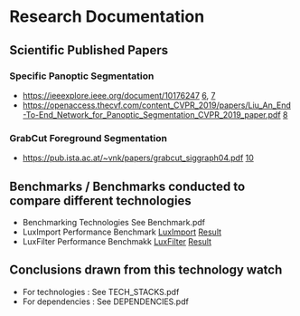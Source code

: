 # Research Documentation

## Scientific Published Papers

### Specific Panoptic Segmentation
- https://ieeexplore.ieee.org/document/10176247 [6](6.png), [7](7.pdf)
- https://openaccess.thecvf.com/content_CVPR_2019/papers/Liu_An_End-To-End_Network_for_Panoptic_Segmentation_CVPR_2019_paper.pdf [8](8.pdf)

### GrabCut Foreground Segmentation
- https://pub.ista.ac.at/~vnk/papers/grabcut_siggraph04.pdf [10](10.pdf)

## Benchmarks / Benchmarks conducted to compare different technologies
- Benchmarking Technologies See Benchmark.pdf
- LuxImport Performance Benchmark [LuxImport](https://github.com/LuxoriaSoft/Luxoria/tree/main/Modules/LuxImport/LuxImport.Benchmark) [Result](https://github.com/LuxoriaSoft/Luxoria/tree/main/Modules/LuxImport/LuxImport.Benchmark/BenchmarkDotNet.Artifacts/results)
- LuxFilter Performance Benchmakk [LuxFilter](https://github.com/LuxoriaSoft/Luxoria/tree/main/Modules/LuxFilter/LuxFilter.Benchmark) [Result](https://github.com/LuxoriaSoft/Luxoria/tree/main/Modules/LuxFilter/LuxFilter.Benchmark/BenchmarkDotNet.Artifacts/results)

## Conclusions drawn from this technology watch
- For technologies : See TECH_STACKS.pdf
- For dependencies : See DEPENDENCIES.pdf
